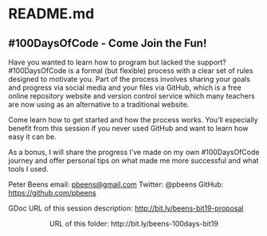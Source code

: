 # README.md

## #100DaysOfCode - Come Join the Fun!

Have you wanted to learn how to program but lacked the support? #100DaysOfCode is a formal (but flexible) process with a clear set of rules designed to motivate you. Part of the process involves sharing your goals and progress via social media and your files via GitHub, which is a free online repository website and version control service which many teachers are now using as an alternative to a traditional website.

Come learn how to get started and how the process works. You’ll especially benefit from this session if you never used GitHub and want to learn how easy it can be.

As a bonus, I will share the progress I’ve made on my own #100DaysOfCode journey and offer personal tips on what made me more successful and what tools I used.

Peter Beens
email: pbeens@gmail.com
Twitter: @pbeens
GitHub: https://github.com/pbeens

GDoc URL of this session description: http://bit.ly/beens-bit19-proposal

<center>URL of this folder: http://bit.ly/beens-100days-bit19</center>
